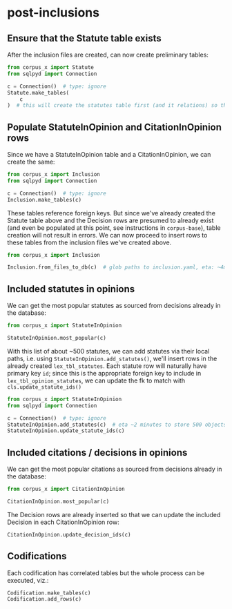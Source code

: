 # post-inclusions

## Ensure that the Statute table exists

After the inclusion files are created, can now create preliminary tables:

```python
from corpus_x import Statute
from sqlpyd import Connection

c = Connection()  # type: ignore
Statute.make_tables(
    c
)  # this will create the statutes table first (and it relations) so that the foreign keys created in the inclusions tables will work for StatutesInOpinions
```

## Populate StatuteInOpinion and CitationInOpinion rows

Since we have a StatuteInOpinion table and a CitationInOpinion, we can create the same:

```python
from corpus_x import Inclusion
from sqlpyd import Connection

c = Connection()  # type: ignore
Inclusion.make_tables(c)
```

These tables reference foreign keys. But since we've already created the Statute table above and the Decision rows are presumed to already exist (and even be populated at this point, see instructions in `corpus-base`), table creation will not result in errors. We can now proceed to insert rows to these tables from the inclusion files we've created above.

```python
from corpus_x import Inclusion

Inclusion.from_files_to_db(c)  # glob paths to inclusion.yaml, eta: ~4min.
```

## Included statutes in opinions

We can get the most popular statutes as sourced from decisions already in the database:

```python
from corpus_x import StatuteInOpinion

StatuteInOpinion.most_popular(c)
```

With this list of about ~500 statutes, we can add statutes via their local paths, i.e. using `StatuteInOpinion.add_statutes()`, we'll insert rows in the already created `lex_tbl_statutes`. Each statute row will naturally have primary key `id`; since this is the appropriate foreign key to include in `lex_tbl_opinion_statutes`, we can update the fk to match with `cls.update_statute_ids()`

```python
from corpus_x import StatuteInOpinion
from sqlpyd import Connection

c = Connection()  # type: ignore
StatuteInOpinion.add_statutes(c)  # eta ~2 minutes to store 500 objects
StatuteInOpinion.update_statute_ids(c)
```

## Included citations / decisions in opinions

We can get the most popular citations as sourced from decisions already in the database:

```python
from corpus_x import CitationInOpinion

CitationInOpinion.most_popular(c)
```

The Decision rows are already inserted so that we can update the included Decision in each CitationInOpinion row:

```python
CitationInOpinion.update_decision_ids(c)
```

## Codifications

Each codification has correlated tables but the whole process can be executed, viz.:

```python
Codification.make_tables(c)
Codification.add_rows(c)
```
